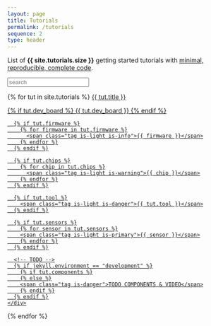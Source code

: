 ```yaml
---
layout: page
title: Tutorials
permalink: /tutorials
sequence: 2
type: header
---
```


<p class="subtitle">List of <strong>{{ site.tutorials.size }}</strong> getting started tutorials with <a href="https://stackoverflow.com/help/mcve">minimal, reproducible, complete code</a>.</p>

<style id="search_style"></style>

<nav class="panel">
  <div class="panel-block">
    <p class="control has-icons-left">
      <input class="input is-large" type="text" id="search" placeholder="search">
      <span class="icon is-small is-left">
        <i class="fas fa-search" aria-hidden="true"></i>
      </span>
    </p>
  </div>

  {% for tut in site.tutorials %}
  <a class="panel-block searchable" data-index="{{ tut.title | downcase }} {% for item in tut.features %}{{ item | downcase }} {% endfor %} {% for item in tut.sensors %}{{ item | downcase }} {% endfor %} {% for item in tut.chips %}{{ item | downcase }} {% endfor %} {% if tut.dev_board %} {{tut.dev_board | downcase }} {% endif %} " href="{{ tut.url }}">
    <span class="panel-icon">
      <i class="fas fa-book" aria-hidden="true"></i>
    </span>
    {{ tut.title }}
    <div class="tags">
      {% if tut.dev_board %}
        <span class="tag is-light is-danger">{{ tut.dev_board }}</span>
      {% endif %}

      {% if tut.firmware %}
        {% for firmware in tut.firmware %}
          <span class="tag is-light is-info">{{ firmware }}</span>
        {% endfor %}
      {% endif %}

      {% if tut.chips %}
        {% for chip in tut.chips %}
          <span class="tag is-light is-warning">{{ chip }}</span>
        {% endfor %}
      {% endif %}

      {% if tut.tool %}
        <span class="tag is-light is-danger">{{ tut.tool }}</span>
      {% endif %}

      {% if tut.sensors %}
        {% for sensor in tut.sensors %}
        <span class="tag is-light is-primary">{{ sensor }}</span>
        {% endfor %}
      {% endif %}

      <!-- TODO -->
      {% if jekyll.environment == "development" %}
        {% if tut.components %}
        {% else %}
        <span class="tag is-danger">TODO COMPONENTS & VIDEO</span>
        {% endif %}
      {% endif %}
    </div>
  </a>
  {% endfor %}
</nav>
